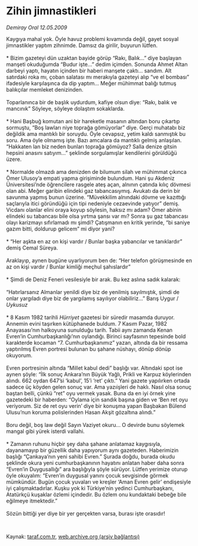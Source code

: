 # Zihin jimnastikleri

*Demiray Oral 12.05.2009*

<div class="taraf_structure_2col_1zq">
<div class="margen_n">



 <p>Kaygıya mahal yok. Öyle havuz problemi kıvamında değil, gayet sosyal jimnastikler yaptım zihnimde. Damsız da girilir, buyurun lütfen. <br/><br/>* Bizim gazeteyi dün uzaktan bayide görüp “Rakı, Balık...” diye başlayan manşeti okuduğumda “Budur işte...” dedim içimden. Sonunda Ahmet Altan darbeyi yaptı, hayatın içinden bir haberi manşete çaktı... sandım. Alt satırdaki roka mı, çoban salatası mı merakıyla gazeteyi alıp “ve el bombası” ifadesiyle karşılaşınca da dip yaptım... Meğer mühimmat balığı tutmuş balıkçılar memleket denizinden. <br/><br/>Toparlanınca bir de başlık uydurdum, kafiye olsun diye: “Rakı, balık ve mancınık” Söyleye, söyleye dolaştım sokaklarda. <br/><br/>* Hani Başbuğ komutan ani bir hareketle masanın altından boru çıkartıp sormuştu, “Boş lawları niye toprağa gömüyorlar” diye. Gerçi muhatabı biz değildik ama mantıklı bir soruydu. Öyle cevapsız, yetim kaldı sanmıştık bu soru. Ama öyle olmamış işte. Bazı amcalara da mantıklı gelmiş anlaşılan. “Hakkaten lan biz neden bunları toprağa gömüyoz? Salla denize gitsin hepsini anasını satıyım...” şeklinde sorgulamışlar kendilerini görüldüğü üzere. <br/><br/>* Normalde olmazdı ama denizden de bilumum silah ve mühimmat çıkınca Ömer Ulusoy’a empati yapma girişiminde bulundum. Hani şu Akdeniz Üniversitesi’nde öğrencilere rasgele ateş açan, alnının çatında kılıç dövmesi olan abi. Meğer garibin elindeki gaz tabancasıymış. Avukatı da derin bir savunma yapmış bunun üzerine. “Müvekkilim alnındaki dövme ve kazıttığı saçlarıyla itici göründüğü için tipi nedeniyle cezaevinde yatıyor” demiş. Vicdanı olanlar elini oraya koyup söylesin, haksız mı adam? Ömer abinin elindeki su tabancası bile olsa yırtma şansı var mı? Sonra şu gaz tabancası olayı karizmayı sıfırlamadı mı şimdi? Çatışmanın en kritik yerinde, “bi saniye gazım bitti, doldurup gelicem” mi diyor yani? <br/><br/>* “Her aşkta en az on kişi vardır / Bunlar başka yabancılar ve tanıklardır” demiş Cemal Süreya. <br/><br/>Araklayıp, aynen bugüne uyarlıyorum ben de: “Her telefon görüşmesinde en az on kişi vardır / Bunlar kimliği meçhul şahıslardır” <br/><br/>* Şimdi de Deniz Feneri vesilesiyle bir arak. Bu kez aslına sadık kalarak: <br/><br/>“Hatırlarsanız Almanlar yenildi diye biz de yenilmiş sayılmıştık, şimdi de onlar yargıladı diye biz de yargılamış sayılıyor olabiliriz...” Barış Uygur / <i>Uykusuz</i> <br/><br/>* 8 Kasım 1982 tarihli <i>Hürriyet</i> gazetesi bir süredir masamda duruyor. Annemin evini taşırken kütüphanede buldum. 7 Kasım Pazar, 1982 Anayasası’nın halkoyuna sunulduğu tarih. Tabii aynı zamanda Kenan Evren’in Cumhurbaşkanlığı’nın oylandığı. Birinci sayfasının tepesinde bold karakterde kocaman “7. Cumhurbaşkanımız” yazan, altında da bir ressama yaptırılmış Evren portresi bulunan bu şahane nüshayı, dönüp dönüp okuyorum. <br/><br/>Evren portresinin altında “Millet kabul dedi” başlığı var. Altındaki spot ise aynen şöyle: “İlk sonuç Ankara’nın Büyük Yağlı, Prikli ve Karpuz köylerinden alındı. 662 oydan 647’si ‘kabul’, 15’i ‘ret’ çıktı.” Yani gazete yapılırken ortada sadece üç köyden gelen sonuç var. Ama yazıişleri de haklı. Nasıl olsa sonuç baştan belli, çünkü “ret” oyu vermek yasak. Buna da en iyi örnek yine gazetedeki bir haberden: “Oylama için sandık başına giden ve ‘Ben ret oyu veriyorum. Siz de ret oyu verin’ diye bir konuşma yapan Başbakan Bülend Ulusu’nun koruma polislerinden Hasan Akşit gözaltına alındı.” <br/><br/>Boru değil, boş law değil Sayın Vaziyet okuru... O devirde bunu söylemek mangal gibi yürek isterdi vallahi. <br/><br/>* Zamanın ruhunu hiçbir şey daha şahane anlatamaz kaygısıyla, dayanamayıp bir güzellik daha yapıyorum aynı gazeteden. Haberimizin başlığı “Çankaya’nın yeni sahibi Evren.” Şurada doğdu, burada okudu şeklinde okura yeni cumhurbaşkanının hayatını anlatan haber daha sonra “Evren’in Duygusallığı” ara başlığıyla şöyle sürüyor. Lütfen yerimize oturup öyle okuyalım: “Evren’in duygusal yanını çocuk sevgisinde görmek mümkündür. Bugün çocuk yuvaları ve kreşler ‘Aman Evren gelir’ endişesiyle iyi çalışmaktadırlar. Kuşku yok ki Türkiye’nin yedinci Cumhurbaşkanı, Atatürkçü kuşaklar özlemi içindedir. Bu özlem onu kundaktaki bebeğe bile eğilmeye itmektedir.” <br/><br/>Sözün bittiği yer diye bir yer gerçekten varsa, burası işte orasıdır!</p>

<br/>


<div id="taraf_not">
</div>

</div>


</div>

Kaynak: [taraf.com.tr](http://www.taraf.com.tr:80/makale/5476.htm), [web.archive.org (arşiv bağlantısı)](http://web.archive.org/web/20090527031032/http://www.taraf.com.tr:80/makale/5476.htm)
